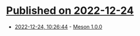 # [Published on 2022-12-24](index.md)

* [2022-12-24, 10:26:44](https://lobste.rs/s/z4ggwb/meson_1_0_0) - [Meson 1.0.0](https://mesonbuild.com/Release-notes-for-1-0-0.html)
